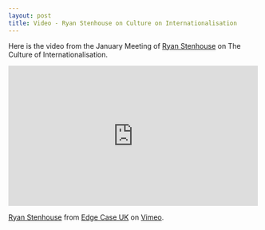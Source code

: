 ```yaml
---
layout: post
title: Video - Ryan Stenhouse on Culture on Internationalisation
---
```


Here is the video from the January Meeting of [Ryan Stenhouse](http://twitter.com/ryanstenhouse) on The Culture of Internationalisation.

<iframe src="http://player.vimeo.com/video/36586026" width="500" height="281" frameborder="0">
</iframe>

[Ryan Stenhouse](http://player.vimeo.com/video/36586026) from [Edge Case UK](http://vimeo.com/edgecaseuk) on [Vimeo](http://vimeo.com).
